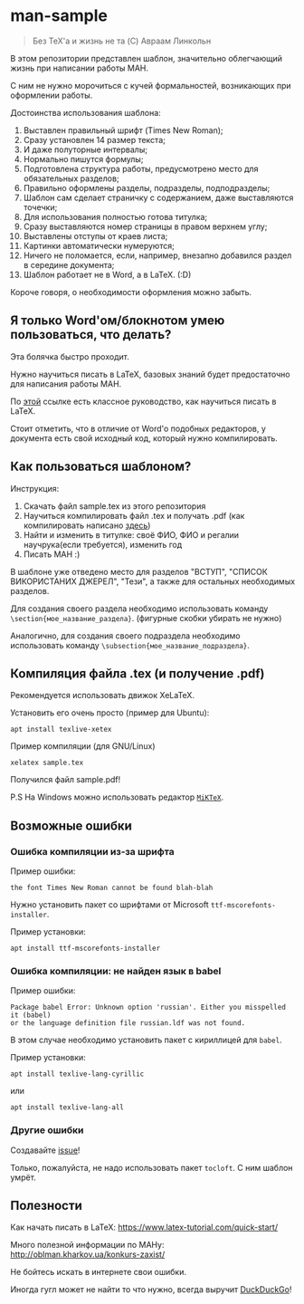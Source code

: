 # man-sample

> Без TeX'а и жизнь не та (C) Авраам Линкольн

В этом репозитории представлен шаблон, значительно облегчающий жизнь при написании работы МАН.

С ним не нужно морочиться с кучей формальностей, возникающих при оформлении работы.

Достоинства использования шаблона:
1. Выставлен правильный шрифт (Times New Roman);
2. Сразу установлен 14 размер текста;
3. И даже полуторные интервалы;
4. Нормально пишутся формулы;
5. Подготовлена структура работы, предусмотрено место для обязательных разделов;
6. Правильно оформлены разделы, подразделы, подподразделы;
7. Шаблон сам сделает страничку с содержанием, даже выставляются точечки;
8. Для использования полностью готова титулка;
9. Сразу выставляются номер страницы в правом верхнем углу;
10. Выставлены отступы от краев листа;
11. Картинки автоматически нумеруются;
12. Ничего не поломается, если, например, внезапно добавился раздел в середине документа;
13. Шаблон работает не в Word, а в LaTeX. (:D)

Короче говоря, о необходимости оформления можно забыть.

## Я только Word'ом/блокнотом умею пользоваться, что делать?
Эта болячка быстро проходит.

Нужно научиться писать в LaTeX, базовых знаний будет предостаточно для написания работы МАН.

По [этой](https://www.latex-tutorial.com/quick-start/) ссылке есть классное руководство, как научиться писать в LaTeX.

Стоит отметить, что в отличие от Word'o подобных редакторов, у документа есть свой исходный код, который нужно компилировать.

## Как пользоваться шаблоном?

Инструкция:
1. Скачать файл sample.tex из этого репозитория
2. Научиться компилировать файл .tex и получать .pdf (как компилировать написано [здесь](#compiling))
3. Найти и изменить в титулке: своё ФИО, ФИО и регалии научрука(если требуется), изменить год
4. Писать МАН :)

В шаблоне уже отведено место для разделов "ВСТУП", "СПИСОК ВИКОРИСТАНИХ ДЖЕРЕЛ", "Тези", а также для остальных необходимых разделов.

Для создания своего раздела необходимо использовать команду `\section{мое_название_раздела}`. (фигурные скобки убирать не нужно)

Аналогично, для создания своего подраздела необходимо использовать команду `\subsection{мое_название_подраздела}`.

<a name="compiling"><h2> Компиляция файла .tex (и получение .pdf)</h2></a>
Рекомендуется использовать движок XeLaTeX.

Установить его очень просто (пример для Ubuntu):
```
apt install texlive-xetex
```
Пример компиляции (для GNU/Linux)
```
xelatex sample.tex
```

Получился файл sample.pdf!

P.S На Windows можно использовать редактор [`MiKTeX`](https://miktex.org/).
## Возможные ошибки
### Ошибка компиляции из-за шрифта
Пример ошибки:
```
the font Times New Roman cannot be found blah-blah
```
Нужно установить пакет со шрифтами от Microsoft `ttf-mscorefonts-installer`.

Пример установки:
```
apt install ttf-mscorefonts-installer 
```

### Ошибка компиляции: не найден язык в babel
Пример ошибки:
```
Package babel Error: Unknown option 'russian'. Either you misspelled it (babel) 
or the language definition file russian.ldf was not found.
```
В этом случае необходимо установить пакет с кириллицей для `babel`.

Пример установки:
```
apt install texlive-lang-cyrillic
```
или
```
apt install texlive-lang-all
```

### Другие ошибки
Создавайте [issue](https://gitlab.com/chopikus/man-sample/-/issues)!

Только, пожалуйста, не надо использовать пакет `tocloft`. С ним шаблон умрёт.

<a name="links"> <h2> Полезности </h2> </a>

Как начать писать в LaTeX: https://www.latex-tutorial.com/quick-start/

Много полезной информации по МАНу: http://oblman.kharkov.ua/konkurs-zaxist/

Не бойтесь искать в интернете свои ошибки.

Иногда гугл может не найти то что нужно, всегда выручит [DuckDuckGo](https://duckduckgo.com)!
